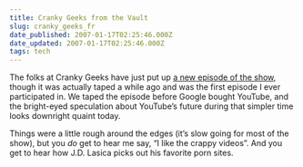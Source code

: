 ```yaml
---
title: Cranky Geeks from the Vault
slug: cranky_geeks_fr
date_published: 2007-01-17T02:25:46.000Z
date_updated: 2007-01-17T02:25:46.000Z
tags: tech
---
```


The folks at Cranky Geeks have just put up [a new episode of the show](http://www.crankygeeks.com/2007/01/cranky_geeks_bonus_episode_46_1.html), though it was actually taped a while ago and was the first episode I ever participated in. We taped the episode before Google bought YouTube, and the bright-eyed speculation about YouTube’s future during that simpler time looks downright quaint today.

Things were a little rough around the edges (it’s slow going for most of the show), but you *do* get to hear me say, “I like the crappy videos”. And you get to hear how J.D. Lasica picks out his favorite porn sites.
